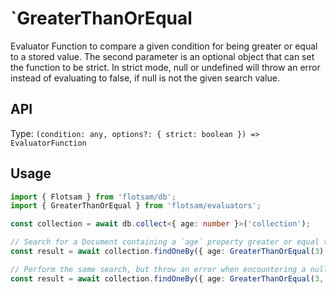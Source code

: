 <!-- @format -->

# `GreaterThanOrEqual

Evaluator Function to compare a given condition for being greater or equal to a stored value.
The second parameter is an optional object that can set the function to be strict. In strict mode, null or undefined will throw an error instead of evaluating to false, if null is not the given search value.

## API

Type: `(condition: any, options?: { strict: boolean }) => EvaluatorFunction`

## Usage

```ts
import { Flotsam } from 'flotsam/db';
import { GreaterThanOrEqual } from 'flotsam/evaluators';

const collection = await db.collect<{ age: number }>('collection');

// Search for a Document containing a `age` property greater or equal to 3
const result = await collection.findOneBy({ age: GreaterThanOrEqual(3) });

// Perform the same search, but throw an error when encountering a null or undefined value
const result = await collection.findOneBy({ age: GreaterThanOrEqual(3, { strict: true }) });
```
